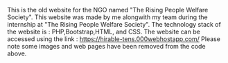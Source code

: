 This is the old website for the NGO named "The Rising People Welfare Society".
This website was made by me alongwith my team during the internship at "The Rising People Welfare Society".
The technology stack of the website is : PHP,Bootstrap,HTML, and CSS.
The website can be accessed using the link : https://hirable-tens.000webhostapp.com/
Please note some images and web pages have been removed from the code above.
